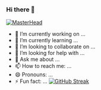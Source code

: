### Hi there 👋
[![MasterHead](https://64.media.tumblr.com/34f4d9266b985383daa558349e37d2ea/tumblr_n0konao2Ik1sso6sco1_500.gifv)](https://github.com/Aydeniztr)
- 🔭 I’m currently working on ...
- 🌱 I’m currently learning ...
- 👯 I’m looking to collaborate on ...
- 🤔 I’m looking for help with ...
- 💬 Ask me about ...
- 📫 How to reach me: ...
- 😄 Pronouns: ...
- ⚡ Fun fact: ...
[![GitHub Streak](https://github-readme-streak-stats.herokuapp.com/?user=DenverCoder1)](https://git.io/streak-stats)
<!--

**Aydeniztr/Aydeniztr** is a ✨ _special_ ✨ repository because its `README.md` (this file) appears on your GitHub profile.

Here are some ideas to get you started:
 

-->
